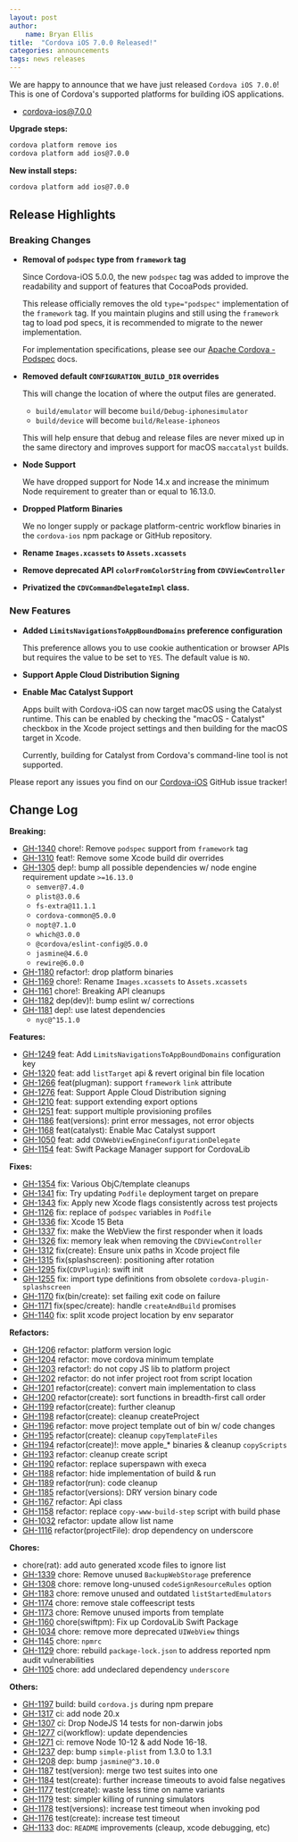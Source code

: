 ```yaml
---
layout: post
author:
    name: Bryan Ellis
title:  "Cordova iOS 7.0.0 Released!"
categories: announcements
tags: news releases
---
```


We are happy to announce that we have just released `Cordova iOS 7.0.0`! This is one of Cordova's supported platforms for building iOS applications.

* [cordova-ios@7.0.0](https://www.npmjs.com/package/cordova-ios)

**Upgrade steps:**

```bash
cordova platform remove ios
cordova platform add ios@7.0.0
```

**New install steps:**

```bash
cordova platform add ios@7.0.0
```

## Release Highlights

### Breaking Changes

* **Removal of `podspec` type from `framework` tag**

    Since Cordova-iOS 5.0.0, the new `podspec` tag was added to improve the readability and support of features that CocoaPods provided.

    This release officially removes the old `type="podspec"` implementation of the `framework` tag. If you maintain plugins and still using the `framework` tag to load pod specs, it is recommended to migrate to the newer implementation.

    For implementation specifications, please see our [Apache Cordova - Podspec](https://cordova.apache.org/docs/en/dev/plugin_ref/spec.html#podspec-) docs.

* **Removed default `CONFIGURATION_BUILD_DIR` overrides**

    This will change the location of where the output files are generated.

    * `build/emulator` will become `build/Debug-iphonesimulator`
    * `build/device` will become `build/Release-iphoneos`

    This will help ensure that debug and release files are never mixed up in the same directory and improves support for macOS `maccatalyst` builds.

* **Node Support**

    We have dropped support for Node 14.x and increase the minimum Node requirement to greater than or equal to 16.13.0.

* **Dropped Platform Binaries**

    We no longer supply or package platform-centric workflow binaries in the `cordova-ios` npm package or GitHub repository.

* **Rename `Images.xcassets` to `Assets.xcassets`**

* **Remove deprecated API `colorFromColorString` from `CDVViewController`**
* **Privatized the `CDVCommandDelegateImpl` class.**

### New Features

* **Added `LimitsNavigationsToAppBoundDomains` preference configuration**

    This preference allows you to use cookie authentication or browser APIs but requires the value to be set to `YES`. The default value is `NO`.

* **Support Apple Cloud Distribution Signing**

* **Enable Mac Catalyst Support**

    Apps built with Cordova-iOS can now target macOS using the Catalyst runtime. This can be enabled by checking the "macOS - Catalyst" checkbox in the Xcode project settings and then building for the macOS target in Xcode.

    Currently, building for Catalyst from Cordova's command-line tool is not supported.

Please report any issues you find on our [Cordova-iOS](https://github.com/apache/cordova-ios/issues) GitHub issue tracker!

<!--more-->
## Change Log

**Breaking:**

* [GH-1340](https://github.com/apache/cordova-ios/pull/1340) chore!: Remove `podspec` support from `framework` tag
* [GH-1310](https://github.com/apache/cordova-ios/pull/1310) feat!: Remove some Xcode build dir overrides
* [GH-1305](https://github.com/apache/cordova-ios/pull/1305) dep!: bump all possible dependencies w/ node engine requirement update `>=16.13.0`
  * `semver@7.4.0`
  * `plist@3.0.6`
  * `fs-extra@11.1.1`
  * `cordova-common@5.0.0`
  * `nopt@7.1.0`
  * `which@3.0.0`
  * `@cordova/eslint-config@5.0.0`
  * `jasmine@4.6.0`
  * `rewire@6.0.0`
* [GH-1180](https://github.com/apache/cordova-ios/pull/1180) refactor!: drop platform binaries
* [GH-1169](https://github.com/apache/cordova-ios/pull/1169) chore!: Rename `Images.xcassets` to `Assets.xcassets`
* [GH-1161](https://github.com/apache/cordova-ios/pull/1161) chore!: Breaking API cleanups
* [GH-1182](https://github.com/apache/cordova-ios/pull/1182) dep(dev)!: bump eslint w/ corrections
* [GH-1181](https://github.com/apache/cordova-ios/pull/1181) dep!: use latest dependencies
  * `nyc@^15.1.0`

**Features:**

* [GH-1249](https://github.com/apache/cordova-ios/pull/1249) feat: Add `LimitsNavigationsToAppBoundDomains` configuration key
* [GH-1320](https://github.com/apache/cordova-ios/pull/1320) feat: add `listTarget` api & revert original bin file location
* [GH-1266](https://github.com/apache/cordova-ios/pull/1266) feat(plugman): support `framework` `link` attribute
* [GH-1276](https://github.com/apache/cordova-ios/pull/1276) feat: Support Apple Cloud Distribution signing
* [GH-1210](https://github.com/apache/cordova-ios/pull/1210) feat: support extending export options
* [GH-1251](https://github.com/apache/cordova-ios/pull/1251) feat: support multiple provisioning profiles
* [GH-1186](https://github.com/apache/cordova-ios/pull/1186) feat(versions): print error messages, not error objects
* [GH-1168](https://github.com/apache/cordova-ios/pull/1168) feat(catalyst): Enable Mac Catalyst support
* [GH-1050](https://github.com/apache/cordova-ios/pull/1050) feat: add `CDVWebViewEngineConfigurationDelegate`
* [GH-1154](https://github.com/apache/cordova-ios/pull/1154) feat: Swift Package Manager support for CordovaLib

**Fixes:**

* [GH-1354](https://github.com/apache/cordova-ios/pull/1354) fix: Various ObjC/template cleanups
* [GH-1341](https://github.com/apache/cordova-ios/pull/1341) fix: Try updating `Podfile` deployment target on prepare
* [GH-1343](https://github.com/apache/cordova-ios/pull/1343) fix: Apply new Xcode flags consistently across test projects
* [GH-1126](https://github.com/apache/cordova-ios/pull/1126) fix: replace of `podspec` variables in `Podfile`
* [GH-1336](https://github.com/apache/cordova-ios/pull/1336) fix: Xcode 15 Beta
* [GH-1337](https://github.com/apache/cordova-ios/pull/1337) fix: make the WebView the first responder when it loads
* [GH-1326](https://github.com/apache/cordova-ios/pull/1326) fix: memory leak when removing the `CDVViewController`
* [GH-1312](https://github.com/apache/cordova-ios/pull/1312) fix(create): Ensure unix paths in Xcode project file
* [GH-1315](https://github.com/apache/cordova-ios/pull/1315) fix(splashscreen): positioning after rotation
* [GH-1295](https://github.com/apache/cordova-ios/pull/1295) fix(`CDVPlugin`): swift init
* [GH-1255](https://github.com/apache/cordova-ios/pull/1255) fix: import type definitions from obsolete `cordova-plugin-splashscreen`
* [GH-1170](https://github.com/apache/cordova-ios/pull/1170) fix(bin/create): set failing exit code on failure
* [GH-1171](https://github.com/apache/cordova-ios/pull/1171) fix(spec/create): handle `createAndBuild` promises
* [GH-1140](https://github.com/apache/cordova-ios/pull/1140) fix: split xcode project location by env separator

**Refactors:**

* [GH-1206](https://github.com/apache/cordova-ios/pull/1206) refactor: platform version logic
* [GH-1204](https://github.com/apache/cordova-ios/pull/1204) refactor: move cordova minimum template
* [GH-1203](https://github.com/apache/cordova-ios/pull/1203) refactor!: do not copy JS lib to platform project
* [GH-1202](https://github.com/apache/cordova-ios/pull/1202) refactor: do not infer project root from script location
* [GH-1201](https://github.com/apache/cordova-ios/pull/1201) refactor(create): convert main implementation to class
* [GH-1200](https://github.com/apache/cordova-ios/pull/1200) refactor(create): sort functions in breadth-first call order
* [GH-1199](https://github.com/apache/cordova-ios/pull/1199) refactor(create): further cleanup
* [GH-1198](https://github.com/apache/cordova-ios/pull/1198) refactor(create): cleanup createProject
* [GH-1196](https://github.com/apache/cordova-ios/pull/1196) refactor: move project template out of bin w/ code changes
* [GH-1195](https://github.com/apache/cordova-ios/pull/1195) refactor(create): cleanup `copyTemplateFiles`
* [GH-1194](https://github.com/apache/cordova-ios/pull/1194) refactor(create)!: move apple_* binaries & cleanup `copyScripts`
* [GH-1193](https://github.com/apache/cordova-ios/pull/1193) refactor: cleanup create script
* [GH-1190](https://github.com/apache/cordova-ios/pull/1190) refactor: replace superspawn with execa
* [GH-1188](https://github.com/apache/cordova-ios/pull/1188) refactor: hide implementation of build & run
* [GH-1189](https://github.com/apache/cordova-ios/pull/1189) refactor(run): code cleanup
* [GH-1185](https://github.com/apache/cordova-ios/pull/1185) refactor(versions): DRY version binary code
* [GH-1167](https://github.com/apache/cordova-ios/pull/1167) refactor: Api class
* [GH-1158](https://github.com/apache/cordova-ios/pull/1158) refactor: replace `copy-www-build-step` script with build phase
* [GH-1032](https://github.com/apache/cordova-ios/pull/1032) refactor: update allow list name
* [GH-1116](https://github.com/apache/cordova-ios/pull/1116) refactor(projectFile): drop dependency on underscore

**Chores:**

* chore(rat): add auto generated xcode files to ignore list
* [GH-1339](https://github.com/apache/cordova-ios/pull/1339) chore: Remove unused `BackupWebStorage` preference
* [GH-1308](https://github.com/apache/cordova-ios/pull/1308) chore: remove long-unused `codeSignResourceRules` option
* [GH-1183](https://github.com/apache/cordova-ios/pull/1183) chore: remove unused and outdated `listStartedEmulators`
* [GH-1174](https://github.com/apache/cordova-ios/pull/1174) chore: remove stale coffeescript tests
* [GH-1173](https://github.com/apache/cordova-ios/pull/1173) chore: Remove unused imports from template
* [GH-1160](https://github.com/apache/cordova-ios/pull/1160) chore(swiftpm): Fix up CordovaLib Swift Package
* [GH-1034](https://github.com/apache/cordova-ios/pull/1034) chore: remove more deprecated `UIWebView` things
* [GH-1145](https://github.com/apache/cordova-ios/pull/1145) chore: `npmrc`
* [GH-1129](https://github.com/apache/cordova-ios/pull/1129) chore: rebuild `package-lock.json` to address reported npm audit vulnerabilities
* [GH-1105](https://github.com/apache/cordova-ios/pull/1105) chore: add undeclared dependency `underscore`

**Others:**

* [GH-1197](https://github.com/apache/cordova-ios/pull/1197) build: build `cordova.js` during npm prepare
* [GH-1317](https://github.com/apache/cordova-ios/pull/1317) ci: add node 20.x
* [GH-1307](https://github.com/apache/cordova-ios/pull/1307) ci: Drop NodeJS 14 tests for non-darwin jobs
* [GH-1277](https://github.com/apache/cordova-ios/pull/1277) ci(workflow): update dependencies
* [GH-1271](https://github.com/apache/cordova-ios/pull/1271) ci: remove Node 10-12 & add Node 16-18.
* [GH-1237](https://github.com/apache/cordova-ios/pull/1237) dep: bump `simple-plist` from 1.3.0 to 1.3.1
* [GH-1208](https://github.com/apache/cordova-ios/pull/1208) dep: bump `jasmine@^3.10.0`
* [GH-1187](https://github.com/apache/cordova-ios/pull/1187) test(version): merge two test suites into one
* [GH-1184](https://github.com/apache/cordova-ios/pull/1184) test(create): further increase timeouts to avoid false negatives
* [GH-1177](https://github.com/apache/cordova-ios/pull/1177) test(create): waste less time on name variants
* [GH-1179](https://github.com/apache/cordova-ios/pull/1179) test: simpler killing of running simulators
* [GH-1178](https://github.com/apache/cordova-ios/pull/1178) test(versions): increase test timeout when invoking pod
* [GH-1176](https://github.com/apache/cordova-ios/pull/1176) test(create): increase test timeout
* [GH-1133](https://github.com/apache/cordova-ios/pull/1133) doc: `README` improvements (cleaup, xcode debugging, etc)
